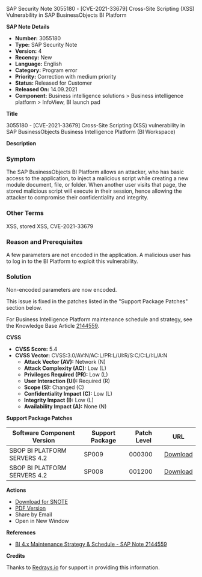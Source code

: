 SAP Security Note 3055180 - [CVE-2021-33679] Cross-Site Scripting (XSS) Vulnerability in SAP BusinessObjects BI Platform

**SAP Note Details**

- **Number:** 3055180
- **Type:** SAP Security Note
- **Version:** 4
- **Recency:** New
- **Language:** English
- **Category:** Program error
- **Priority:** Correction with medium priority
- **Status:** Released for Customer
- **Released On:** 14.09.2021
- **Component:** Business intelligence solutions > Business intelligence platform > InfoView, BI launch pad

**Title**

3055180 - [CVE-2021-33679] Cross-Site Scripting (XSS) vulnerability in SAP BusinessObjects Business Intelligence Platform (BI Workspace)

**Description**

### Symptom

The SAP BusinessObjects BI Platform allows an attacker, who has basic access to the application, to inject a malicious script while creating a new module document, file, or folder. When another user visits that page, the stored malicious script will execute in their session, hence allowing the attacker to compromise their confidentiality and integrity.

### Other Terms

XSS, stored XSS, CVE-2021-33679

### Reason and Prerequisites

A few parameters are not encoded in the application. A malicious user has to log in to the BI Platform to exploit this vulnerability.

### Solution

Non-encoded parameters are now encoded.

This issue is fixed in the patches listed in the "Support Package Patches" section below.

For Business Intelligence Platform maintenance schedule and strategy, see the Knowledge Base Article [2144559](https://me.sap.com/notes/2144559).

**CVSS**

- **CVSS Score:** 5.4
- **CVSS Vector:** CVSS:3.0/AV:N/AC:L/PR:L/UI:R/S:C/C:L/I:L/A:N
  - **Attack Vector (AV):** Network (N)
  - **Attack Complexity (AC):** Low (L)
  - **Privileges Required (PR):** Low (L)
  - **User Interaction (UI):** Required (R)
  - **Scope (S):** Changed (C)
  - **Confidentiality Impact (C):** Low (L)
  - **Integrity Impact (I):** Low (L)
  - **Availability Impact (A):** None (N)

**Support Package Patches**

| Software Component Version    | Support Package | Patch Level | URL |
|-------------------------------|-----------------|-------------|-----|
| SBOP BI PLATFORM SERVERS 4.2  | SP009           | 000300      | [Download](https://me.sap.com/softwarecenter/template/products/_APP=00200682500000001943&_EVENT=DISPHIER&HEADER=Y&FUNCTIONBAR=N&EVENT=TREE&NE=NAVIGATE&ENR=73555000100200001041&V=MAINT) |
| SBOP BI PLATFORM SERVERS 4.2  | SP008           | 001200      | [Download](https://me.sap.com/softwarecenter/template/products/_APP=00200682500000001943&_EVENT=DISPHIER&HEADER=Y&FUNCTIONBAR=N&EVENT=TREE&NE=NAVIGATE&ENR=73555000100200001041&V=MAINT) |

**Actions**

- [Download for SNOTE](https://notesdownloads.sap.com/note/0040000001318412021)
- [PDF Version](https://userapps.support.sap.com/sap/support/sfm/notes/print/0003055180?language=en-US&token=B9D9D9E0404BB973C43FA555AD8545A1)
- Share by Email
- Open in New Window

**References**

- [BI 4.x Maintenance Strategy & Schedule - SAP Note 2144559](https://me.sap.com/notes/2144559)

**Credits**

Thanks to [Redrays.io](https://redrays.io) for support in providing this information.
